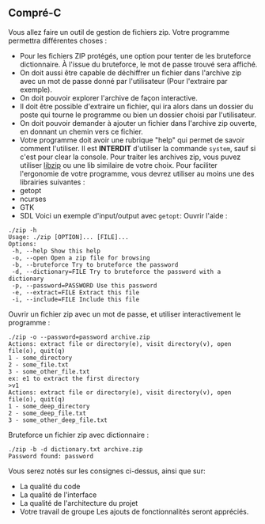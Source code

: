 ## Compré-C
Vous allez faire un outil de gestion de fichiers zip.
Votre programme permettra différentes choses :
- Pour les fichiers ZIP protégés, une option pour tenter de les bruteforce dictionnaire. À l'issue du bruteforce, 
le mot de passe trouvé sera affiché.
- On doit aussi être capable de déchiffrer un fichier dans l'archive zip avec un mot de passe donné par 
l'utilisateur (Pour l'extraire par exemple).
- On doit pouvoir explorer l'archive de façon interactive.
- Il doit être possible d'extraire un fichier, qui ira alors dans un dossier du poste qui tourne le programme ou 
bien un dossier choisi par l'utilisateur.
- On doit pouvoir demander à ajouter un fichier dans l'archive zip ouverte, en donnant un chemin vers ce 
fichier.
- Votre programme doit avoir une rubrique "help" qui permet de savoir comment l'utiliser.
Il est **INTERDIT** d'utiliser la commande `system`, sauf si c'est pour clear la console.
Pour traiter les archives zip, vous puvez utiliser [libzip](https://libzip.org/) ou une lib similaire de votre choix.
Pour faciliter l'ergonomie de votre programme, vous devrez utiliser au moins une des librairies suivantes :
- getopt
- ncurses
- GTK
- SDL
Voici un exemple d'input/output avec `getopt`:
Ouvrir l'aide :
```
./zip -h
Usage: ./zip [OPTION]... [FILE]...
Options:
 -h, --help Show this help
 -o, --open Open a zip file for browsing
 -b, --bruteforce Try to bruteforce the password
 -d, --dictionary=FILE Try to bruteforce the password with a dictionary
 -p, --password=PASSWORD Use this password
 -e, --extract=FILE Extract this file
 -i, --include=FILE Include this file
```
Ouvrir un fichier zip avec un mot de passe, et utiliser interactivement le programme :
```
./zip -o --password=password archive.zip
Actions: extract file or directory(e), visit directory(v), open file(o), quit(q)
1 - some_directory
2 - some_file.txt
3 - some_other_file.txt
ex: e1 to extract the first directory
>v1
Actions: extract file or directory(e), visit directory(v), open file(o), quit(q)
1 - some_deep_directory
2 - some_deep_file.txt
3 - some_other_deep_file.txt
```
Bruteforce un fichier zip avec dictionnaire :
```
./zip -b -d dictionary.txt archive.zip
Password found: password
```
Vous serez notés sur les consignes ci-dessus, ainsi que sur:
- La qualité du code
- La qualité de l'interface
- La qualité de l'architecture du projet
- Votre travail de groupe
Les ajouts de fonctionnalités seront appréciés.